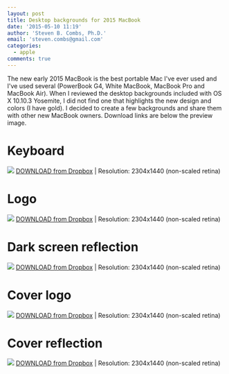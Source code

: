 ```yaml
---
layout: post
title: Desktop backgrounds for 2015 MacBook
date: '2015-05-10 11:19'
author: 'Steven B. Combs, Ph.D.'
email: 'steven.combs@gmail.com'
categories:
  - apple
comments: true
---
```


The new early 2015 MacBook is the best portable Mac I've ever used and I've used several (PowerBook G4, White MacBook, MacBook Pro and MacBook Air). When I reviewed the desktop backgrounds included with OS X 10.10.3 Yosemite, I did not find one that highlights the new design and colors (I have gold). I decided to create a few backgrounds and share them with other new MacBook owners. Download links are below the preview image.

# Keyboard
![](http://stevencombs.github.io/images/posts/2015-10-15-macbook-backgrounds/MacBookKeyboardDesktopPreview.png) [DOWNLOAD from Dropbox](https://www.dropbox.com/s/42009q431b3o2y4/MacBookKeyboardDesktop.png?dl=0) | Resolution: 2304x1440 (non-scaled retina)

# Logo
![](http://stevencombs.github.io/images/posts/2015-10-15-macbook-backgrounds/MacBookLogoPreview.png) [DOWNLOAD from Dropbox](https://www.dropbox.com/s/juca2c0l5ujvp7s/MacBookLogo.png?dl=0) | Resolution: 2304x1440 (non-scaled retina)

# Dark screen reflection
![](http://stevencombs.github.io/images/posts/2015-10-15-macbook-backgrounds/MacBookDarkScreenReflectionPreview.png) [DOWNLOAD from Dropbox](https://www.dropbox.com/s/0alyfhjkxhs6cp0/MacBookDarkScreenReflection.png?dl=0) | Resolution: 2304x1440 (non-scaled retina)

# Cover logo
![](http://stevencombs.github.io/images/posts/2015-10-15-macbook-backgrounds/MacBookCoverLogoPreview.png) [DOWNLOAD from Dropbox](https://www.dropbox.com/s/0hgp0lrlo4sj05z/MacBookCoverLogo.png?dl=0) | Resolution: 2304x1440 (non-scaled retina)

# Cover reflection
![](http://stevencombs.github.io/images/posts/2015-10-15-macbook-backgrounds/MacBookCoverReflectionPreview.png) [DOWNLOAD from Dropbox](https://www.dropbox.com/s/xbx6aj3wd3nxv46/MacBookCoverReflection.png?dl=0) | Resolution: 2304x1440 (non-scaled retina)
